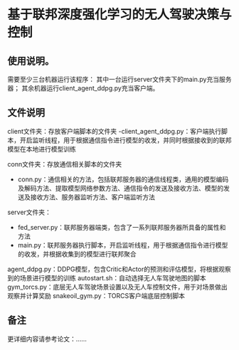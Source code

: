 # 基于联邦深度强化学习的无人驾驶决策与控制
## 使用说明。
需要至少三台机器运行该程序：
其中一台运行server文件夹下的main.py充当服务器；
其余机器运行client_agent_ddpg.py充当客户端。
## 文件说明
client文件夹：存放客户端脚本的文件夹
-client_agent_ddpg.py：客户端执行脚本，开启监听线程，用于根据通信指令进行模型的收发，并同时根据接收到的联邦模型在本地进行模型训练

conn文件夹：存放通信相关脚本的文件夹
- conn.py：通信相关的方法，包括联邦服务器的通信线程类，通用的模型编码及解码方法、提取模型网络参数方法、通信指令的发送及接收方法、模型的发送及接收方法、服务器监听方法、客户端监听方法

server文件夹：
- fed_server.py：联邦服务器端类，包含了一系列联邦服务器所具备的属性和方法
- main.py：联邦服务器执行脚本，开启监听线程，用于根据通信指令进行模型的收发，并根据收集到的模型进行联邦聚合

agent_ddpg.py：DDPG模型，包含Critic和Actor的预测和评估模型，将根据观察到的场景进行模型的训练
autostart.sh：自动选择无人车驾驶地图的脚本
gym_torcs.py：底层无人车驾驶场景设置以及无人车控制文件，用于对场景做出观察并计算奖励
snakeoil_gym.py：TORCS客户端底层控制脚本


## 备注
更详细内容请参考论文：……